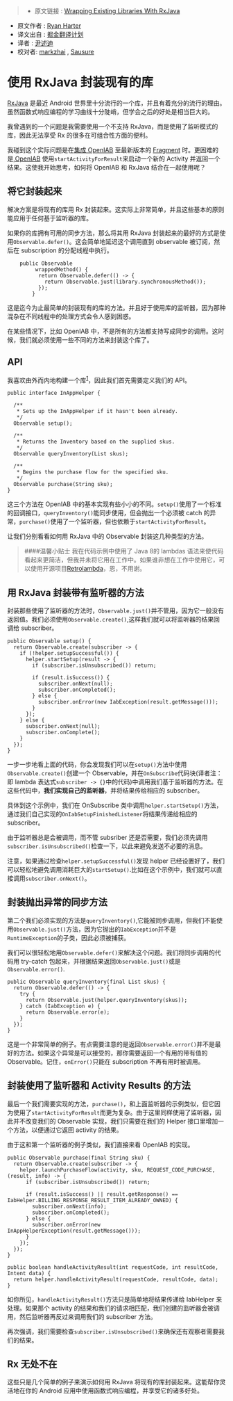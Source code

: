 >* 原文链接 : [Wrapping Existing Libraries With RxJava](http://ryanharter.com/blog/2015/07/07/wrapping-existing-libraries-with-rxjava/)
* 原文作者 : [Ryan Harter](http://ryanharter.com/)
* 译文出自 : [掘金翻译计划](https://github.com/xitu/gold-miner)
* 译者 : [尹述迪](http://yinshudi.com)
* 校对者: [markzhai](https://github.com/markzhai) , [Sausure](https://github.com/Sausure)

# 使用 RxJava 封装现有的库

[RxJava](https://github.com/ReactiveX/RxJava) 是最近 Android 世界里十分流行的一个库，并且有着充分的流行的理由。虽然函数式响应编程的学习曲线十分陡峭，但学会之后的好处是相当巨大的。

我曾遇到的一个问题是我需要使用一个不支持 RxJava，而是使用了监听模式的库，因此无法享受 Rx 的很多在可组合性方面的便利。

我碰到这个实际问题是在[集成 OpenIAB](http://ryanharter.com/blog/2015/07/04/using-all-the-app-stores/) 至最新版本的 [Fragment](https://play.google.com/store/apps/details?id=com.pixite.fragment) 时。更困难的是,[OpenIAB](http://onepf.org/openiab/) 使用`startActivityForResult`来启动一个新的 Activity 并返回一个结果。这使我开始思考，如何将 OpenIAB 和 RxJava 结合在一起使用呢？

## 将它封装起来

解决方案是将现有的库用 Rx 封装起来。这实际上非常简单，并且这些基本的原则能应用于任何基于监听器的库。

如果你的库拥有可用的同步方法，那么将其用 RxJava 封装起来的最好的方式是使用`Observable.defer()`。这会简单地延迟这个调用直到 observable 被订阅，然后在 subscription 的分配线程中执行。
```
    public Observable
         wrappedMethod() {
          return Observable.defer(() -> {
            return Observable.just(library.synchronousMethod());
          });
        }
```
这是迄今为止最简单的封装现有的库的方法。并且好于使用库的监听器，因为那种混杂在不同线程中的处理方式会令人感到困惑。

在某些情况下，比如 OpenIAB 中，不是所有的方法都支持写成同步的调用。这时候，我们就必须使用一些不同的方法来封装这个库了。

## API

我喜欢由外而内地构建一个库<sup>[1](http://ryanharter.com/blog/2015/07/07/wrapping-existing-libraries-with-rxjava/#sub-1)</sup>，因此我们首先需要定义我们的 API。
```
public interface InAppHelper {

  /**
   * Sets up the InAppHelper if it hasn't been already.
   */
  Observable setup();

  /**
   * Returns the Inventory based on the supplied skus.
   */
  Observable queryInventory(List skus);

  /**
   * Begins the purchase flow for the specified sku.
   */
  Observable purchase(String sku);
}
```
这三个方法在 OpenIAB 中的基本实现有些小小的不同。`setup()`使用了一个标准的回调接口，`queryInventory()`能同步使用，但会抛出一个必须被 catch 的异常，`purchase()`使用了一个监听器，但也依赖于`startActivityForResult`。

让我们分别看看如何用 RxJava 中的 Observable 封装这几种类型的方法。

>####温馨小贴士
我在代码示例中使用了 Java 8的 lambdas 语法来使代码看起来更简洁，但我并未将它用在工作中。如果谁非想在工作中使用它，可以使用开源项目[Retrolambda](https://github.com/evant/gradle-retrolambda)，恩，不用谢。

## 用 RxJava 封装带有监听器的方法

封装那些使用了监听器的方法时，`Observable.just()`并不管用，因为它一般没有返回值。我们必须使用`Observable.create()`,这样我们就可以将监听器的结果回调给 subscriber。
```
public Observable setup() {
  return Observable.create(subscriber -> {
    if (!helper.setupSuccessful()) {
      helper.startSetup(result -> {
        if (subscriber.isUnsubscribed()) return;

        if (result.isSuccess()) {
          subscriber.onNext(null);
          subscriber.onCompleted();
        } else {
          subscriber.onError(new IabException(result.getMessage()));
        }
      });
    } else {
      subscriber.onNext(null);
      subscriber.onComplete();
    }
  });
}
```

一步一步地看上面的代码，你会发现我们可以在`setup()`方法中使用`Observable.create()`创建一个 Observable，并在`OnSubscribe`代码块(译者注：即 lambda 表达式`subscriber -> {}`中的代码)中调用我们基于监听器的方法。在这些代码中，**我们实现自己的监听器**，并将结果传给相应的 subscriber。

具体到这个示例中，我们在 OnSubscribe 类中调用`helper.startSetup()`方法，通过我们自己实现的`OnIabSetupFinishedListener`将结果传递给相应的 subscriber。

由于监听器总是会被调用，而不管 subsriber 还是否需要，我们必须先调用`subscriber.isUnsubscribed()`检查一下，以此来避免发送不必要的消息。

注意，如果通过检查`helper.setupSuccessful()`发现 helper 已经设置好了，我们可以轻松地避免调用消耗巨大的`startSetup()`.比如在这个示例中，我们就可以直接调用`subscriber.onNext()`。

## 封装抛出异常的同步方法

第二个我们必须实现的方法是`queryInventory()`,它能被同步调用，但我们不能使用`Observable.just()`方法，因为它抛出的`IabException`并不是`RuntimeException`的子类，因此必须被捕获。

我们可以很轻松地用`Observable.defer()`来解决这个问题。我们将同步调用的代码用 try-catch 包起来，并根据结果返回`Observable.just()`或是`Observable.error()`.
```
public Observable queryInventory(final List skus) {
  return Observable.defer(() -> {
    try {
      return Observable.just(helper.queryInventory(skus));
    } catch (IabException e) {
      return Observable.error(e);
    }
  });
}
```

这是一个非常简单的例子。有点需要注意的是返回`Observable.error()`并不是最好的方法。如果这个异常是可以接受的，那你需要返回一个有用的带有值的 Observable。记住，`onError()`只能在 subscription 不再有用时被调用。

## 封装使用了监听器和 Activity Results 的方法

最后一个我们需要实现的方法，`purchase()`，和上面监听器的示例类似，但它因为使用了`startActivityForResult`而更为复杂。由于这里同样使用了监听器，因此并不改变我们的 Observable 实现，我们只需要在我们的 Helper 接口里增加一个方法，以便通过它返回 activity 的结果。

由于这和第一个监听器的例子类似，我们直接来看 OpenIAB 的实现。
```
public Observable purchase(final String sku) {
  return Observable.create(subscriber -> {
    helper.launchPurchaseFlow(activity, sku, REQUEST_CODE_PURCHASE, (result, info) -> {
      if (subscriber.isUnsubscribed()) return;

      if (result.isSuccess() || result.getResponse() == IabHelper.BILLING_RESPONSE_RESULT_ITEM_ALREADY_OWNED) {
        subscriber.onNext(info);
        subscriber.onCompleted();
      } else {
        subscriber.onError(new InAppHelperException(result.getMessage()));
      }
    });
  });
}

public boolean handleActivityResult(int requestCode, int resultCode, Intent data) {
  return helper.handleActivityResult(requestCode, resultCode, data);
}
```
如你所见，`handleActivityResult()`方法只是简单地将结果传递给 IabHelper 来处理。如果那个 activity 的结果和我们的请求相匹配，我们创建的监听器会被调用，然后监听器再反过来调用我们的 subscriber 方法。

再次强调，我们需要检查`subscriber.isUnsubscribed()`来确保还有观察者需要我们的结果。

## Rx 无处不在
这些只是几个简单的例子来演示如何用 RxJava 将现有的库封装起来。这能帮你灵活地在你的 Android 应用中使用函数式响应编程，并享受它的诸多好处。
